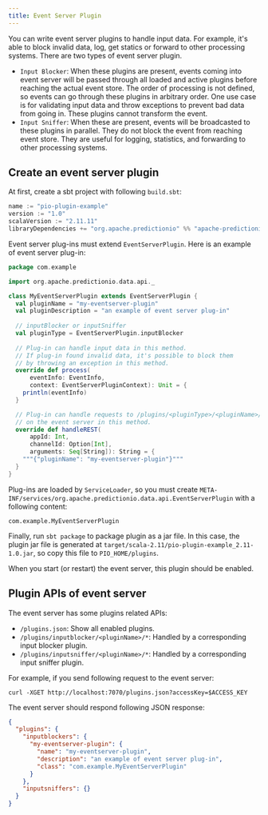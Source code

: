 ```yaml
---
title: Event Server Plugin
---
```


<!--
Licensed to the Apache Software Foundation (ASF) under one or more
contributor license agreements.  See the NOTICE file distributed with
this work for additional information regarding copyright ownership.
The ASF licenses this file to You under the Apache License, Version 2.0
(the "License"); you may not use this file except in compliance with
the License.  You may obtain a copy of the License at

    http://www.apache.org/licenses/LICENSE-2.0

Unless required by applicable law or agreed to in writing, software
distributed under the License is distributed on an "AS IS" BASIS,
WITHOUT WARRANTIES OR CONDITIONS OF ANY KIND, either express or implied.
See the License for the specific language governing permissions and
limitations under the License.
-->

You can write event server plugins to handle input data. For example, it's able to block invalid data, log, get statics or forward to other processing systems. There are two types of event server plugin.

- `Input Blocker`: When these plugins are present, events coming into event server will be passed through all loaded and active plugins before reaching the actual event store. The order of processing is not defined, so events can go through these plugins in arbitrary order. One use case is for validating input data and throw exceptions to prevent bad data from going in. These plugins cannot transform the event.
- `Input Sniffer`: When these are present, events will be broadcasted to these plugins in parallel. They do not block the event from reaching event store. They are useful for logging, statistics, and forwarding to other processing systems.

## Create an event server plugin

At first, create a sbt project with following `build.sbt`:

```scala
name := "pio-plugin-example"
version := "1.0"
scalaVersion := "2.11.11"
libraryDependencies += "org.apache.predictionio" %% "apache-predictionio-core" % "0.12.0-incubating"
```

Event server plug-ins must extend `EventServerPlugin`. Here is an example of event server plug-in:

```scala
package com.example

import org.apache.predictionio.data.api._

class MyEventServerPlugin extends EventServerPlugin {
  val pluginName = "my-eventserver-plugin"
  val pluginDescription = "an example of event server plug-in"
  
  // inputBlocker or inputSniffer
  val pluginType = EventServerPlugin.inputBlocker	
  
  // Plug-in can handle input data in this method.
  // If plug-in found invalid data, it's possible to block them 
  // by throwing an exception in this method.
  override def process(
      eventInfo: EventInfo, 
      context: EventServerPluginContext): Unit = {
    println(eventInfo)
  }

  // Plug-in can handle requests to /plugins/<pluginType>/<pluginName>/* 
  // on the event server in this method.
  override def handleREST(
      appId: Int, 
      channelId: Option[Int], 
      arguments: Seq[String]): String = {
    """{"pluginName": "my-eventserver-plugin"}"""
  }
}
```

Plug-ins are loaded by `ServiceLoader`, so you must create `META-INF/services/org.apache.predictionio.data.api.EventServerPlugin` with a following content:	

```
com.example.MyEventServerPlugin
```

Finally, run `sbt package` to package plugin as a jar file. In this case, the plugin jar file is generated at `target/scala-2.11/pio-plugin-example_2.11-1.0.jar`, so copy this file to `PIO_HOME/plugins`.

When you start (or restart) the event server, this plugin should be enabled.

## Plugin APIs of event server

The event server has some plugins related APIs:

- `/plugins.json`: Show all enabled plugins.
- `/plugins/inputblocker/<pluginName>/*`: Handled by a corresponding input blocker plugin.
- `/plugins/inputsniffer/<pluginName>/*`: Handled by a corresponding input sniffer plugin.

For example, if you send following request to the event server:
	
```
curl -XGET http://localhost:7070/plugins.json?accessKey=$ACCESS_KEY
```

The event server should respond following JSON response:
	
```json
{
  "plugins": {
    "inputblockers": {
      "my-eventserver-plugin": {
        "name": "my-eventserver-plugin",
        "description": "an example of event server plug-in",
        "class": "com.example.MyEventServerPlugin"
      }
    },
    "inputsniffers": {}
  }
}
```